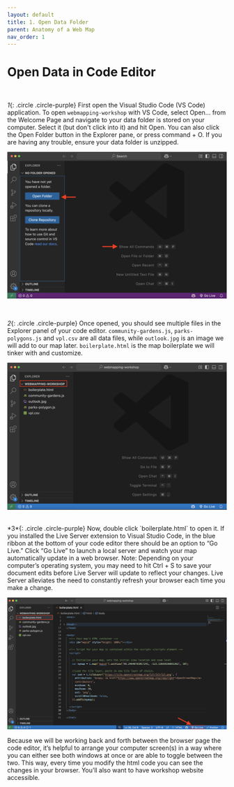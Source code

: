 ```yaml
---
layout: default
title: 1. Open Data Folder
parent: Anatomy of a Web Map
nav_order: 1
---
```

# Open Data in Code Editor
<br>

*1*{: .circle .circle-purple} First open the Visual Studio Code (VS Code) application. To open `webmapping-workshop` with VS Code, select Open... from the Welcome Page and navigate to your data folder is stored on your computer. Select it (but don't click into it) and hit Open. You can also click the Open Folder button in the Explorer pane, or press command + O. If you are having any trouble, ensure your data folder is unzipped.

![opening folder in vs code](./images/open-folder-vscode.png)

<br>

*2*{: .circle .circle-purple} Once opened, you should see multiple files in the Explorer panel of your code editor. `community-gardens.js`, `parks-polygons.js` and `vpl.csv` are all data files, while `outlook.jpg` is an image we will add to our map later. `boilerplate.html` is the map boilerplate we will tinker with and customize. 
    
![opening folder in vs code](./images/vscode-open-folder_20250618.png)

    
<br>    
*3*{: .circle .circle-purple} Now, double click `boilerplate.html`  to open it.
If you installed the Live Server extension to Visual Studio Code, in the blue ribbon at the bottom of your code editor there should be an option to “Go Live.” Click “Go Live” to launch a local server and watch your map automatically update in a web browser. Note: Depending on your computer’s operating system, you may need to hit Ctrl + S to save your document edits before Live Server will update to reflect your changes. Live Server alleviates the need to constantly refresh your browser each time you make a change.

![go live](./images/go-live_20250618.png)

Because we will be working back and forth between the browser page the code editor, it’s helpful to arrange your computer screen(s) in a way where you can either see both windows at once or are able to toggle between the two. This way, every time you modify the html code you can see the changes in your browser. You’ll also want to have workshop website accessible.